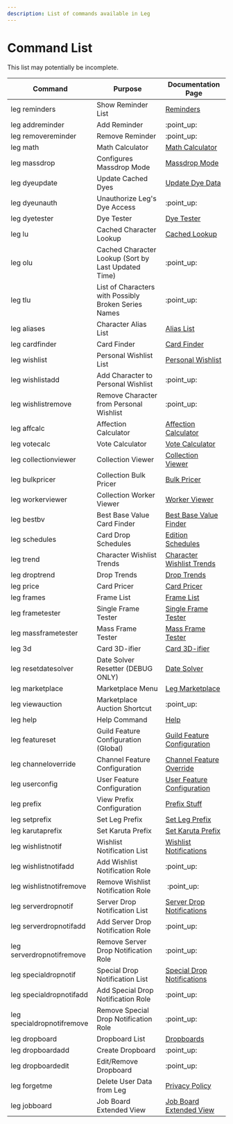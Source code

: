 ```yaml
---
description: List of commands available in Leg
---
```


# Command List

This list may potentially be incomplete.

| Command                    | Purpose                                              | Documentation Page                                                                                    |
| -------------------------- | ---------------------------------------------------- | ----------------------------------------------------------------------------------------------------- |
| leg reminders              | Show Reminder List                                   | [Reminders](../useful-utilities/reminders.md)                                                         |
| leg addreminder            | Add Reminder                                         | ​:point\_up:                                                                                          |
| leg removereminder         | Remove Reminder                                      | ​:point\_up:                                                                                          |
| leg math                   | Math Calculator                                      | [Math Calculator](../useful-utilities/math-calculator.md)                                             |
| leg massdrop               | Configures Massdrop Mode                             | [Massdrop Mode](../karuta-utilities/drop-analysis/massdrop-mode.md)                                   |
| leg dyeupdate              | Update Cached Dyes                                   | [Update Dye Data](../karuta-utilities/dye-utilities/update-dye-data.md)                               |
| leg dyeunauth              | Unauthorize Leg's Dye Access                         | :point\_up:                                                                                           |
| leg dyetester              | Dye Tester                                           | [Dye Tester](../karuta-utilities/dye-utilities/dye-tester.md)                                         |
| leg lu                     | Cached Character Lookup                              | [Cached Lookup](../karuta-utilities/character-tools/cached-lookup.md)                                 |
| leg olu                    | Cached Character Lookup (Sort by Last Updated Time)  | :point\_up:                                                                                           |
| leg tlu                    | List of Characters with Possibly Broken Series Names | :point\_up:                                                                                           |
| leg aliases                | Character Alias List                                 | [Alias List](../karuta-utilities/character-tools/alias-list.md)                                       |
| leg cardfinder             | Card Finder                                          | [Card Finder](../karuta-utilities/character-tools/card-finder.md)                                     |
| leg wishlist               | Personal Wishlist List                               | [Personal Wishlist](../karuta-utilities/character-tools/personal-wishlist.md)                         |
| leg wishlistadd            | Add Character to Personal Wishlist                   | :point\_up:                                                                                           |
| leg wishlistremove         | Remove Character from Personal Wishlist              | :point\_up:                                                                                           |
| leg affcalc                | Affection Calculator                                 | [Affection Calculator](../karuta-utilities/character-tools/affection-calculator-wip.md)               |
| leg votecalc               | Vote Calculator                                      | [Vote Calculator](../karuta-utilities/user-utilities/vote-calculator.md)                              |
| leg collectionviewer       | Collection Viewer                                    | [Collection Viewer](../karuta-utilities/card-collection-utilities/collection-viewer.md)               |
| leg bulkpricer             | Collection Bulk Pricer                               | [Bulk Pricer](../karuta-utilities/card-collection-utilities/bulk-pricer.md)                           |
| leg workerviewer           | Collection Worker Viewer                             | [Worker Viewer](../karuta-utilities/card-collection-utilities/worker-viewer.md)                       |
| leg bestbv                 | Best Base Value Card Finder                          | [Best Base Value Finder](../karuta-utilities/statistics-and-data/best-base-value-finder.md)           |
| leg schedules              | Card Drop Schedules                                  | [Edition Schedules](../karuta-utilities/statistics-and-data/edition-schedules.md)                     |
| leg trend                  | Character Wishlist Trends                            | [Character Wishlist Trends](../karuta-utilities/statistics-and-data/character-wishlist-trends.md)     |
| leg droptrend              | Drop Trends                                          | [Drop Trends](../karuta-utilities/statistics-and-data/drop-trends.md)                                 |
| leg price                  | Card Pricer                                          | [Card Pricer](../karuta-utilities/card-utilities/card-pricer.md)                                      |
| leg frames                 | Frame List                                           | [Frame List](../karuta-utilities/card-utilities/frame-tester/frame-list.md)                           |
| leg frametester            | Single Frame Tester                                  | [Single Frame Tester](../karuta-utilities/card-utilities/frame-tester/single-frame-tester.md)         |
| leg massframetester        | Mass Frame Tester                                    | [Mass Frame Tester](../karuta-utilities/card-utilities/frame-tester/mass-frame-tester.md)             |
| leg 3d                     | Card 3D-ifier                                        | [Card 3D-ifier](../karuta-utilities/card-utilities/card-3d-ifier.md)                                  |
| leg resetdatesolver        | Date Solver Resetter (DEBUG ONLY)                    | [Date Solver](../karuta-utilities/date-solver-beta.md)                                                |
| leg marketplace            | Marketplace Menu                                     | [Leg Marketplace](../karuta-services/leg-marketplace.md)                                              |
| leg viewauction            | Marketplace Auction Shortcut                         | :point\_up:                                                                                           |
| leg help                   | Help Command                                         | [Help](../bot-management/help.md)                                                                     |
| leg featureset             | Guild Feature Configuration (Global)                 | [Guild Feature Configuration](../bot-management/guild-feature-configuration/)                         |
| leg channeloverride        | Channel Feature Configuration                        | [Channel Feature Override](../bot-management/guild-feature-configuration/channel-feature-override.md) |
| leg userconfig             | User Feature Configuration                           | [User Feature Configuration](../bot-management/user-feature-configuration/)                           |
| leg prefix                 | View Prefix Configuration                            | [Prefix Stuff](../admin-management/prefix-stuff/)                                                     |
| leg setprefix              | Set Leg Prefix                                       | [Set Leg Prefix](../admin-management/prefix-stuff/set-leg-prefix.md)                                  |
| leg karutaprefix           | Set Karuta Prefix                                    | [Set Karuta Prefix](../admin-management/prefix-stuff/set-karuta-prefix.md)                            |
| leg wishlistnotif          | Wishlist Notification List                           | [Wishlist Notifications](../admin-management/drop-notifications/wishlist-notifications.md)            |
| leg wishlistnotifadd       | Add Wishlist Notification Role                       | :point\_up:                                                                                           |
| leg wishlistnotifremove    | Remove Wishlist Notification Role                    | ​​ :point\_up:                                                                                        |
| leg serverdropnotif        | Server Drop Notification List                        | [Server Drop Notifications](../admin-management/drop-notifications/server-drop-notifications.md)      |
| leg serverdropnotifadd     | Add Server Drop Notification Role                    | :point\_up:                                                                                           |
| leg serverdropnotifremove  | Remove Server Drop Notification Role                 | :point\_up:                                                                                           |
| leg specialdropnotif       | Special Drop Notification List                       | [Special Drop Notifications](../admin-management/drop-notifications/special-drop-notifications.md)    |
| leg specialdropnotifadd    | Add Special Drop Notification Role                   | :point\_up:                                                                                           |
| leg specialdropnotifremove | Remove Special Drop Notification Role                | :point\_up:                                                                                           |
| leg dropboard              | Dropboard List                                       | [Dropboards](../admin-management/dropboards.md)                                                       |
| leg dropboardadd           | Create Dropboard                                     | :point\_up:                                                                                           |
| leg dropboardedit          | Edit/Remove Dropboard                                | :point\_up:                                                                                           |
| leg forgetme               | Delete User Data from Leg                            | [Privacy Policy](privacy-policy.md)                                                                   |
| leg jobboard               | Job Board Extended View                              | [Job Board Extended View](../karuta-utilities/user-utilities/job-board-extended-view.md)              |
